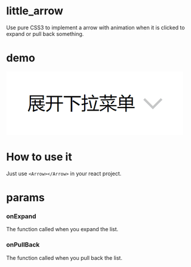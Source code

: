 # little_arrow
Use pure CSS3 to implement a arrow with animation when it is clicked to expand or pull back something.

# demo
![](https://github.com/LeoEatle/little_arrow/blob/master/gif/arrow.gif)

# How to use it
Just use `<Arrow></Arrow>` in your react project.

# params

### onExpand
The function called when you expand the list.

### onPullBack
The function called when you pull back the list.

